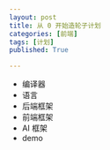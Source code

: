 ```yaml
---
layout: post
title: 从 0 开始造轮子计划
categories: [前端]
tags: [计划]
published: True

---
```


- 编译器 
- 语言
- 后端框架
- 前端框架
- AI 框架 
- demo